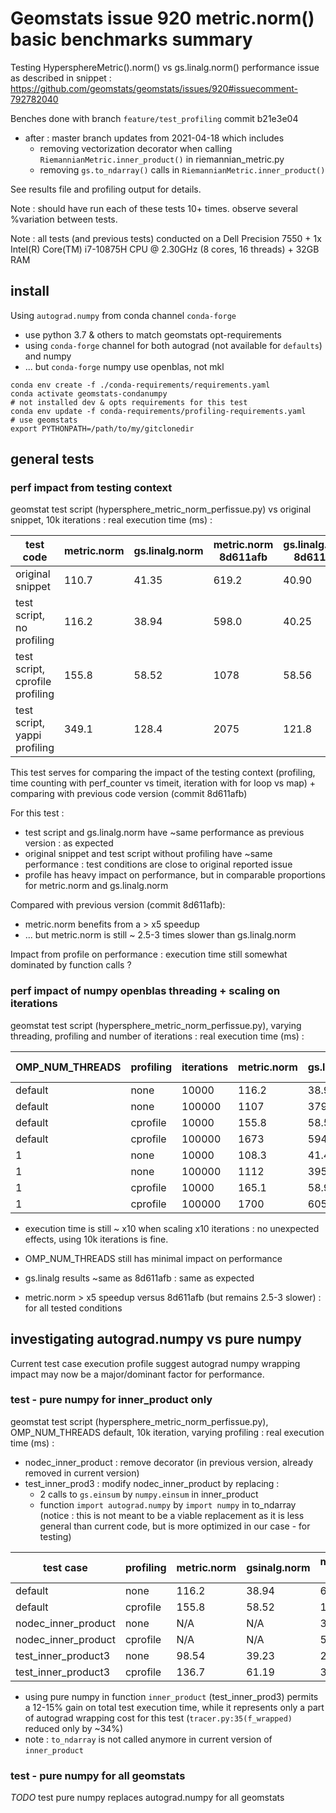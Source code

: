 # Geomstats issue 920 metric.norm() basic benchmarks summary

Testing HypersphereMetric().norm() vs gs.linalg.norm() performance issue as described in snippet :
https://github.com/geomstats/geomstats/issues/920#issuecomment-792782040

Benches done with branch `feature/test_profiling` commit b21e3e04
* after : master branch updates from 2021-04-18 which includes
  - removing vectorization decorator when calling `RiemannianMetric.inner_product()` in riemannian_metric.py
  - removing `gs.to_ndarray()` calls in `RiemannianMetric.inner_product()`

See results file and profiling output for details.

Note : should have run each of these tests 10+ times. observe several %variation between tests.

Note : all tests (and previous tests) conducted on a Dell Precision 7550 + 1x Intel(R) Core(TM) i7-10875H CPU @ 2.30GHz (8 cores, 16 threads) + 32GB RAM


## install

Using `autograd.numpy` from conda channel `conda-forge`
* use python 3.7 & others to match geomstats opt-requirements
* using `conda-forge` channel for both autograd (not available for `defaults`) and numpy
* ... but `conda-forge` numpy use openblas, not mkl

```
conda env create -f ./conda-requirements/requirements.yaml
conda activate geomstats-condanumpy
# not installed dev & opts requirements for this test
conda env update -f conda-requirements/profiling-requirements.yaml
# use geomstats
export PYTHONPATH=/path/to/my/gitclonedir
```

## general tests

### perf impact from testing context

geomstat test script (hypersphere_metric_norm_perfissue.py) vs original snippet, 10k iterations : real execution time (ms) :

| test code                        | metric.norm | gs.linalg.norm | metric.norm 8d611afb | gs.linalg.norm 8d611afb|
| -------------------------------- | ----------- | -------------- | -------------------- | ---------------------- |
| original snippet                 | 110.7       | 41.35          | 619.2                | 40.90                  |
| test script, no profiling        | 116.2       | 38.94          | 598.0                | 40.25                  |
| test script, cprofile profiling  | 155.8       | 58.52          | 1078                 | 58.56                  |
| test script, yappi profiling     | 349.1       | 128.4          | 2075                 | 121.8                  |

This test serves for comparing the impact of the testing context (profiling, time counting with perf_counter vs timeit, iteration with for loop vs map) + comparing with previous code version (commit 8d611afb)

For this test :
* test script and gs.linalg.norm have ~same performance as previous version : as expected
* original snippet and test script without profiling have ~same performance : test conditions are close to original reported issue
* profile has heavy impact on performance, but in comparable proportions for metric.norm and gs.linalg.norm

Compared with previous version (commit 8d611afb):
* metric.norm benefits from a > x5 speedup
* ... but metric.norm is still ~ 2.5-3 times slower than gs.linalg.norm

Impact from profile on performance : execution time still somewhat dominated by function calls ?


### perf impact of numpy openblas threading + scaling on iterations

geomstat test script (hypersphere_metric_norm_perfissue.py), varying threading, profiling and number of iterations : real execution time (ms) :

| OMP_NUM_THREADS |profiling | iterations | metric.norm | gs.linalg.norm | metric.norm 8d611afb | gs.linalg.norm 8d611afb |
| --------------- | -------- |----------- | ----------- | -------------- | -------------------- | ----------------------- |
| default         | none     | 10000      | 116.2       | 38.94          | 619.2                | 40.90                   |
| default         | none     | 100000     | 1107        | 379.5          | 6036                 | 392.8                   |
| default         | cprofile | 10000      | 155.8       | 58.52          | 1078                 | 58.56                   |
| default         | cprofile | 100000     | 1673        | 594.4          | 10569                | 588.1                   |
| 1               | none     | 10000      | 108.3       | 41.48          | 603.8                | 41.46                   |
| 1               | none     | 100000     | 1112        | 395.6          | 6387                 | 383.1                   |
| 1               | cprofile | 10000      | 165.1       | 58.95          | 1072                 | 62.07                   |
| 1               | cprofile | 100000     | 1700        | 605.4          | 10733                | 575.2                   |

* execution time is still ~ x10 when scaling x10 iterations : no unexpected effects, using 10k iterations is fine.
* OMP_NUM_THREADS still has minimal impact on performance

* gs.linalg results ~same as 8d611afb : same as expected
* metric.norm > x5 speedup versus 8d611afb (but remains 2.5-3 slower) : for all tested conditions


## investigating autograd.numpy vs pure numpy

Current test case execution profile suggest autograd numpy wrapping impact may now be a major/dominant factor for performance.

### test - pure numpy for inner_product only

geomstat test script (hypersphere_metric_norm_perfissue.py), OMP_NUM_THREADS default, 10k iteration, varying profiling : real execution time (ms) :
* nodec_inner_product : remove decorator (in previous version, already removed in current version)
* test_inner_prod3 : modify nodec_inner_product by replacing :
  * 2 calls to `gs.einsum` by `numpy.einsum` in inner_product
  * function `import autograd.numpy` by `import numpy` in to_ndarray
(notice : this is not meant to be a viable replacement as it is less general than current code, but is more optimized in our case - for testing)


| test case           | profiling | metric.norm | gsinalg.norm | metric.norm 8d611afb | gs.linalg.norm 8d611afb |
| ------------------- | --------- | ----------- | ------------ | -------------------- | ----------------------- |
| default             | none      | 116.2       | 38.94        | 619.2                | 40.90                   |
| default             | cprofile  |  155.8       | 58.52       | 1078                 | 58.56                   |
| nodec_inner_product | none      | N/A         | N/A          | 315.6                | 40.72                   |
| nodec_inner_product | cprofile  | N/A         | N/A          | 533.2                | 60.33                   |
| test_inner_product3 | none      | 98.54       | 39.23        | 201.4                | 39.87                   |
| test_inner_product3 | cprofile  | 136.7       | 61.19        | 319.9                | 62.27                   |


* using pure numpy in function `inner_product` (test_inner_prod3) permits a 12-15% gain on total test execution time, while it represents only a part of autograd wrapping cost for this test (`tracer.py:35(f_wrapped)` reduced only by ~34%)
* note : `to_ndarray` is not called anymore in current version of `inner_product`


### test - pure numpy for all geomstats

*TODO* test pure numpy replaces autograd.numpy for all geomstats